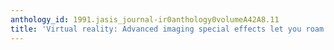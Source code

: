 ```yaml
---
anthology_id: 1991.jasis_journal-ir0anthology0volumeA42A8.11
title: 'Virtual reality: Advanced imaging special effects let you roam in cyberspace'
---
```

